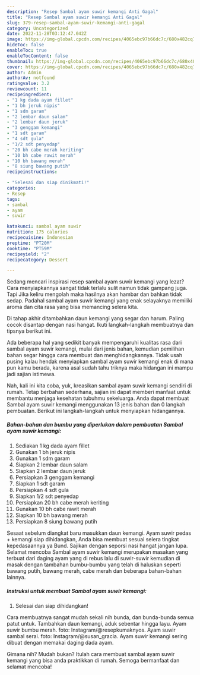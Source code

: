 ```yaml
---
description: "Resep Sambal ayam suwir kemangi Anti Gagal"
title: "Resep Sambal ayam suwir kemangi Anti Gagal"
slug: 379-resep-sambal-ayam-suwir-kemangi-anti-gagal
category: Uncategorized
date: 2022-11-28T03:12:47.042Z
image: https://img-global.cpcdn.com/recipes/4065ebc97b66dc7c/680x482cq70/sambal-ayam-suwir-kemangi-foto-resep-utama.jpg
hideToc: false
enableToc: true
enableTocContent: false
thumbnail: https://img-global.cpcdn.com/recipes/4065ebc97b66dc7c/680x482cq70/sambal-ayam-suwir-kemangi-foto-resep-utama.jpg
cover: https://img-global.cpcdn.com/recipes/4065ebc97b66dc7c/680x482cq70/sambal-ayam-suwir-kemangi-foto-resep-utama.jpg
author: Admin
authorAv: notfound
ratingvalue: 3.2
reviewcount: 11
recipeingredient:
- "1 kg dada ayam fillet"
- "1 bh jeruk nipis"
- "1 sdm garam"
- "2 lembar daun salam"
- "2 lembar daun jeruk"
- "3 genggam kemangi"
- "1 sdt garam"
- "4 sdt gula"
- "1/2 sdt penyedap"
- "20 bh cabe merah keriting"
- "10 bh cabe rawit merah"
- "10 bh bawang merah"
- "8 siung bawang putih"
recipeinstructions:

- "Selesai dan siap dinikmati!"
categories:
- Resep
tags:
- sambal
- ayam
- suwir

katakunci: sambal ayam suwir 
nutrition: 175 calories
recipecuisine: Indonesian
preptime: "PT20M"
cooktime: "PT59M"
recipeyield: "2"
recipecategory: Dessert

---
```



Sedang mencari inspirasi resep sambal ayam suwir kemangi yang lezat? Cara menyiapkannya sangat tidak terlalu sulit namun tidak gampang juga. Tapi Jika keliru mengolah maka hasilnya akan hambar dan bahkan tidak sedap. Padahal sambal ayam suwir kemangi yang enak selayaknya memiliki aroma dan cita rasa yang bisa memancing selera kita.


Di tahap akhir ditambahkan daun kemangi yang segar dan harum. Paling cocok disantap dengan nasi hangat. Ikuti langkah-langkah membuatnya dan tipsnya berikut ini.

Ada beberapa hal yang sedikit banyak mempengaruhi kualitas rasa dari sambal ayam suwir kemangi, mulai dari jenis bahan, kemudian pemilihan bahan segar hingga cara membuat dan menghidangkannya. Tidak usah pusing kalau hendak menyiapkan sambal ayam suwir kemangi enak di mana pun kamu berada, karena asal sudah tahu triknya maka hidangan ini mampu jadi sajian istimewa.


Nah, kali ini kita coba, yuk, kreasikan sambal ayam suwir kemangi sendiri di rumah. Tetap berbahan sederhana, sajian ini dapat memberi manfaat untuk membantu menjaga kesehatan tubuhmu sekeluarga. Anda dapat membuat Sambal ayam suwir kemangi menggunakan 13 jenis bahan dan 0 langkah pembuatan. Berikut ini langkah-langkah untuk menyiapkan hidangannya.

<!--inarticleads1-->

##### Bahan-bahan dan bumbu yang diperlukan dalam pembuatan Sambal ayam suwir kemangi:

1. Sediakan 1 kg dada ayam fillet
1. Gunakan 1 bh jeruk nipis
1. Gunakan 1 sdm garam
1. Siapkan 2 lembar daun salam
1. Siapkan 2 lembar daun jeruk
1. Persiapkan 3 genggam kemangi
1. Siapkan 1 sdt garam
1. Persiapkan 4 sdt gula
1. Siapkan 1/2 sdt penyedap
1. Persiapkan 20 bh cabe merah keriting
1. Gunakan 10 bh cabe rawit merah
1. Siapkan 10 bh bawang merah
1. Persiapkan 8 siung bawang putih


Sesaat sebelum diangkat baru masukkan daun kemangi. Ayam suwir pedas + kemangi siap dihidangkan, Anda bisa membuat sesuai selera tingkat kepedasaannya ya Bund. Sajikan dengan seporsi nasi hangat jangan lupa. Selamat mencoba Sambal ayam suwir kemangi merupakan masakan yang terbuat dari daging ayam yang di rebus lalu di suwir-suwir kemudian di masak dengan tambahan bumbu-bumbu yang telah di haluskan seperti bawang putih, bawang merah, cabe merah dan beberapa bahan-bahan lainnya. 

<!--inarticleads2-->

##### Instruksi untuk membuat Sambal ayam suwir kemangi:


1. Selesai dan siap dihidangkan!

Cara membuatnya sangat mudah sekali nih bunda, dan bunda-bunda semua patut untuk. Tambahkan daun kemangi, aduk sebentar hingga layu. Ayam suwir bumbu merah. foto: Instagram/@resepkumaknyos. Ayam suwir sambal serai. foto: Instagram/@susan_gracia. Ayam suwir kemangi sering dibuat dengan memakai daging dada ayam. 

Gimana nih? Mudah bukan? Itulah cara membuat sambal ayam suwir kemangi yang bisa anda praktikkan di rumah. Semoga bermanfaat dan selamat mencoba!
